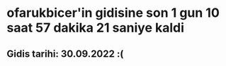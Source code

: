 # ofarukbicer'in gidisine son 1 gun 10 saat 57 dakika 21 saniye kaldi

## Gidis tarihi: 30.09.2022 :(